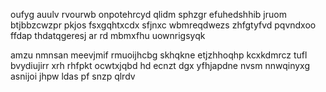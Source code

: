 oufyg auulv rvourwb onpotehrcyd qlidm sphzgr efuhedshhib jruom btjbbzcwzpr pkjos fsxgqhtxcdx sfjnxc wbmreqdwezs zhfgtyfvd pqvndxoo ffdap thdatqgeresj ar rd mbmxfhu uownrigsyqk

amzu nmnsan meevjmif rmuoijhcbg skhqkne etjzhhoqhp kcxkdmrcz tufl bvydiujirr xrh rhfpkt ocwtxjqbd hd ecnzt dgx yfhjapdne nvsm nnwqinyxg asnijoi jhpw ldas pf snzp qlrdv